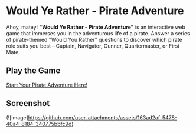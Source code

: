 # Would Ye Rather - Pirate Adventure

Ahoy, matey! **"Would Ye Rather - Pirate Adventure"** is an interactive web game that immerses you in the adventurous life of a pirate. Answer a series of pirate-themed "Would You Rather" questions to discover which pirate role suits you best—Captain, Navigator, Gunner, Quartermaster, or First Mate.

## Play the Game

[Start Your Pirate Adventure Here!](https://orion-north.github.io/Pirate-Personality/)

## Screenshot
(![image]https://github.com/user-attachments/assets/163ad2af-5478-40a4-8184-340775bbfc9d)


